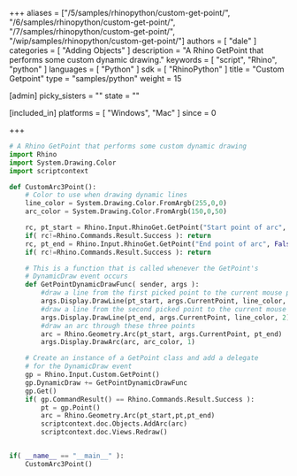 +++
aliases = ["/5/samples/rhinopython/custom-get-point/", "/6/samples/rhinopython/custom-get-point/", "/7/samples/rhinopython/custom-get-point/", "/wip/samples/rhinopython/custom-get-point/"]
authors = [ "dale" ]
categories = [ "Adding Objects" ]
description = "A Rhino GetPoint that performs some custom dynamic drawing."
keywords = [ "script", "Rhino", "python" ]
languages = [ "Python" ]
sdk = [ "RhinoPython" ]
title = "Custom Getpoint"
type = "samples/python"
weight = 15

[admin]
picky_sisters = ""
state = ""

[included_in]
platforms = [ "Windows", "Mac" ]
since = 0

+++


```python
# A Rhino GetPoint that performs some custom dynamic drawing
import Rhino
import System.Drawing.Color
import scriptcontext

def CustomArc3Point():
    # Color to use when drawing dynamic lines
    line_color = System.Drawing.Color.FromArgb(255,0,0)
    arc_color = System.Drawing.Color.FromArgb(150,0,50)

    rc, pt_start = Rhino.Input.RhinoGet.GetPoint("Start point of arc", False)
    if( rc!=Rhino.Commands.Result.Success ): return
    rc, pt_end = Rhino.Input.RhinoGet.GetPoint("End point of arc", False)
    if( rc!=Rhino.Commands.Result.Success ): return

    # This is a function that is called whenever the GetPoint's
    # DynamicDraw event occurs
    def GetPointDynamicDrawFunc( sender, args ):
        #draw a line from the first picked point to the current mouse point
        args.Display.DrawLine(pt_start, args.CurrentPoint, line_color, 2)
        #draw a line from the second picked point to the current mouse point
        args.Display.DrawLine(pt_end, args.CurrentPoint, line_color, 2)
        #draw an arc through these three points
        arc = Rhino.Geometry.Arc(pt_start, args.CurrentPoint, pt_end)
        args.Display.DrawArc(arc, arc_color, 1)

    # Create an instance of a GetPoint class and add a delegate
    # for the DynamicDraw event
    gp = Rhino.Input.Custom.GetPoint()
    gp.DynamicDraw += GetPointDynamicDrawFunc
    gp.Get()
    if( gp.CommandResult() == Rhino.Commands.Result.Success ):
        pt = gp.Point()
        arc = Rhino.Geometry.Arc(pt_start,pt,pt_end)
        scriptcontext.doc.Objects.AddArc(arc)
        scriptcontext.doc.Views.Redraw()


if( __name__ == "__main__" ):
    CustomArc3Point()
```
